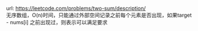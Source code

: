 url: https://leetcode.com/problems/two-sum/description/  
无序数组，O(n)时间，只能通过外部空间记录之前每个元素是否出现，如果target - nums[i] 之前出现过，则表示可以满足要求